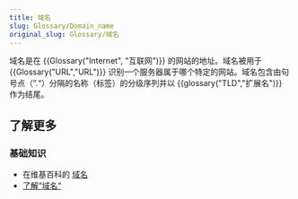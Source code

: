 ```yaml
---
title: 域名
slug: Glossary/Domain_name
original_slug: Glossary/域名
---
```

域名是在 {{Glossary("Internet", "互联网")}} 的网站的地址。域名被用于 {{Glossary("URL","URL")}} 识别一个服务器属于哪个特定的网站。域名包含由句号点（”.“）分隔的名称（标签）的分级序列并以 {{glossary("TLD","扩展名")}} 作为结尾。

## 了解更多

### **基础知识**

- 在维基百科的 [域名](https://zh.wikipedia.org/wiki/域名)
- [了解“域名“](/zh-CN/Learn/Understanding_domain_names)
